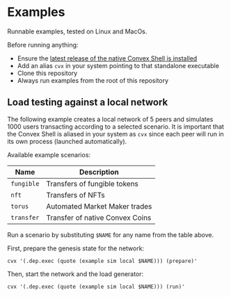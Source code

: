 # Examples

Runnable examples, tested on Linux and MacOs.

Before running anything:

- Ensure the [latest release of the native Convex Shell is installed](https://github.com/Convex-Dev/convex.cljc/tree/main/module/shell)
- Add an alias `cvx` in your system pointing to that standalone executable
- Clone this repository
- Always run examples from the root of this repository


## Load testing against a local network

The following example creates a local network of 5 peers and simulates 1000
users transacting according to a selected scenario. It is important that the
Convex Shell is aliased in your system as `cvx` since each peer will run in its
own process (launched automatically).

Available example scenarios:

| Name       | Description                     |
|------------|---------------------------------|
| `fungible` | Transfers of fungible tokens    |
| `nft`      | Transfers of NFTs               |
| `torus`    | Automated Market Maker trades   |
| `transfer` | Transfer of native Convex Coins |

Run a scenario by substituting `$NAME` for any name from the table above.

First, prepare the genesis state for the network:

    cvx '(.dep.exec (quote (example sim local $NAME))) (prepare)'

Then, start the network and the load generator:

    cvx '(.dep.exec (quote (example sim local $NAME))) (run)'
